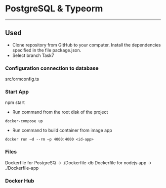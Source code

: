 # PostgreSQL & Typeorm
***
## Used
* Clone repository from GitHub to your computer. Install the dependencies specified in the file package.json.
* Select branch Task7
### Configuration connection to database
src/ormconfig.ts
### Start App
npm start

* Run command from the root disk of the project
```$xslt
docker-compose up
```
* Run command to build container from image app
```$xslt
docker run –d --rm –p 4000:4000 <id-app>
```
### Files
Dockerfile for PostgreSQ -> ./Dockerfile-db
Dockerfile for nodejs app -> ./Dockerfile-app

### Docker Hub

